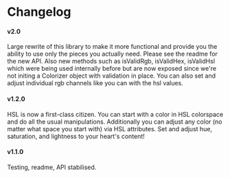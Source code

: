 # Changelog

#### v2.0

Large rewrite of this library to make it more functional and provide you the ability to use only the pieces you actually need. Please see the readme for the new API. Also new methods such as isValidRgb, isValidHex, isValidHsl which were being used internally before but are now exposed since we're not initing a Colorizer object with validation in place. You can also set and adjust individual rgb channels like you can with the hsl values.

#### v1.2.0

HSL is now a first-class citizen. You can start with a color in HSL colorspace and do all the usual manipulations. Additionally you can adjust any color (no matter what space you start with) via HSL attributes. Set and adjust hue, saturation, and lightness to your heart's content!

#### v1.1.0

Testing, readme, API stabilised.
